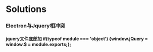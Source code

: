# Solutions

### Electron与Jquery相冲突

#### jquery文件底部加 if(typeof module === 'object') {window.jQuery = window.$ = module.exports;};
